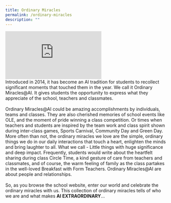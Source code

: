 ```yaml
---
title: Ordinary Miracles
permalink: /ordinary-miracles
description: ""
---
```

<div><iframe title="YouTube video player" src="https://www.youtube.com/watch?v=0nOnZaA-rvg" name="fitvid0" frameborder="0" allowfullscreen="allowfullscreen" data-mce-fragment="1"></iframe></div>Introduced in 2014, it has become an AI tradition for students to recollect significant moments that touched them in the year. We call it Ordinary Miracles@AI. It gives students the opportunity to express what they appreciate of the school, teachers and classmates.<br /><br />Ordinary Miracles@AI could be amazing accomplishments by individuals, teams and classes. They are also cherished memories of school events like OLE, and the moment of pride winning a class competition. Or times when teachers and students are inspired by the team work and class spirit shown during inter-class games, Sports Carnival, Community Day and Green Day. More often than not, the ordinary miracles we love are the simple, ordinary things we do in our daily interactions that touch a heart, enlighten the minds and bring laughter to all. What we call - Little things with huge significance and deep impact. Frequently, students would write about the heartfelt sharing during class Circle Time, a kind gesture of care from teachers and classmates, and of course, the warm feeling of family as the class partakes in the well-loved Breakfast with Form Teachers. Ordinary Miracles@AI are about people and relationships.<br /><br />So, as you browse the school website, enter our world and celebrate the ordinary miracles with us. This collection of ordinary miracles tells of who we are and what makes&nbsp;<strong>AI EXTRAORDINARY</strong>...</p>